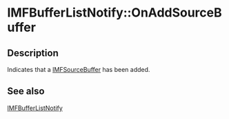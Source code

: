 # IMFBufferListNotify::OnAddSourceBuffer

## Description

Indicates that a [IMFSourceBuffer](https://learn.microsoft.com/windows/desktop/api/mfmediaengine/nn-mfmediaengine-imfsourcebuffer) has been added.

## See also

[IMFBufferListNotify](https://learn.microsoft.com/windows/desktop/api/mfmediaengine/nn-mfmediaengine-imfbufferlistnotify)